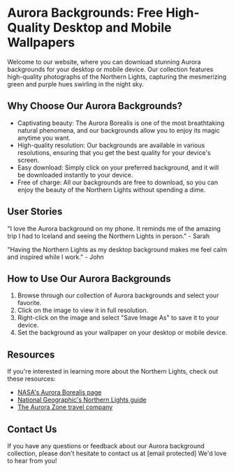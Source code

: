 <!--font:Montserrat-->

# Aurora Backgrounds: Free High-Quality Desktop and Mobile Wallpapers

Welcome to our website, where you can download stunning Aurora backgrounds for your desktop or mobile device. Our collection features high-quality photographs of the Northern Lights, capturing the mesmerizing green and purple hues swirling in the night sky.

## Why Choose Our Aurora Backgrounds?

- Captivating beauty: The Aurora Borealis is one of the most breathtaking natural phenomena, and our backgrounds allow you to enjoy its magic anytime you want.
- High-quality resolution: Our backgrounds are available in various resolutions, ensuring that you get the best quality for your device's screen.
- Easy download: Simply click on your preferred background, and it will be downloaded instantly to your device.
- Free of charge: All our backgrounds are free to download, so you can enjoy the beauty of the Northern Lights without spending a dime.

## User Stories

"I love the Aurora background on my phone. It reminds me of the amazing trip I had to Iceland and seeing the Northern Lights in person." - Sarah

"Having the Northern Lights as my desktop background makes me feel calm and inspired while I work." - John

## How to Use Our Aurora Backgrounds

1. Browse through our collection of Aurora backgrounds and select your favorite.
2. Click on the image to view it in full resolution.
3. Right-click on the image and select "Save Image As" to save it to your device.
4. Set the background as your wallpaper on your desktop or mobile device.

## Resources

If you're interested in learning more about the Northern Lights, check out these resources:

- [NASA's Aurora Borealis page](#)
- [National Geographic's Northern Lights guide](#)
- [The Aurora Zone travel company](#)

## Contact Us

If you have any questions or feedback about our Aurora background collection, please don't hesitate to contact us at [email protected] We'd love to hear from you!

<!--

Write me content for website with wallpaper which alt text is:

"A photograph of the Northern Lights, with the green and purple hues swirling in the night sky."

The name/title of the page should not be 1:1 copy of the alt text but rather a real content of the website which is using this wallpaper.

- Use markdown format 
- Start with heading
- Heading should be short and concise
- The content should look like a real website 
- The website should not be about the wallpaper, wallpaper is just a related background
- Heading should be contain work "wallpaper" or "background"
- Include real sections like references, contact, user stories, etc. use things relevant to the page purpose.
- Feel free to use structure like headings, bullets, numbering, blockquotes, paragraphs, horizontal lines, etc.
- You can use formatting like bold or _italic_
- You can include UTF-8 emojis
- Links should be only #hash anchors (and you can refer to the document itself)
- Do not include images


---


# Aurora Wallpaper: Bring the Magic of Northern Lights to Your Screen

Welcome to our website, where you can find the most stunning Aurora wallpaper for your desktop or mobile device. Our collection features high-quality photographs of the Northern Lights, capturing the mesmerizing green and purple hues swirling in the night sky.

## Why Choose Our Aurora Wallpaper?

- Unique and captivating: The Aurora Borealis is one of the most breathtaking natural phenomena, and our wallpapers allow you to enjoy its beauty anytime you want.
- High resolution: Our wallpapers are available in various resolutions, ensuring that you get the best quality for your device's screen.
- Easy to download: Simply click on your preferred wallpaper, and it will be downloaded instantly to your device.
- Free of charge: All our wallpapers are free to download, so you can enjoy the magic of the Northern Lights without spending a dime.

## User Stories

"I love the Aurora wallpaper on my phone. It's so beautiful and calming to look at, especially when I'm stressed." - Sarah

"I've always wanted to see the Northern Lights in person, but until then, having them as my wallpaper is the next best thing." - John

## How to Use Our Aurora Wallpaper

1. Browse through our collection of Aurora wallpapers and select your favorite.
2. Click on the image to view it in full resolution.
3. Right-click on the image and select "Save Image As" to save it to your device.
4. Set the wallpaper as your background on your desktop or mobile device.

## References

If you're interested in learning more about the Northern Lights, check out these resources:

- [NASA's Aurora Borealis page](#)
- [National Geographic's Northern Lights guide](#)
- [The Aurora Zone travel company](#)

## Contact Us

If you have any questions or feedback about our Aurora wallpaper collection, please don't hesitate to contact us at [email protected] We'd love to hear from you!


---


Heading should not include word "wallpaper". The website should not be about the wallpaper itself, wallpaper is just a related background, rewrite whole content.


---


# Discover the Magic of the Northern Lights: Free Aurora Desktop and Mobile Backgrounds

Welcome to our website, where you can download stunning Aurora backgrounds for your desktop or mobile device. Our collection features high-quality photographs of the Northern Lights, capturing the mesmerizing green and purple hues swirling in the night sky.

## Why Choose Our Aurora Backgrounds?

- Unique and captivating: The Aurora Borealis is one of the most breathtaking natural phenomena, and our backgrounds allow you to enjoy its beauty anytime you want.
- High resolution: Our backgrounds are available in various resolutions, ensuring that you get the best quality for your device's screen.
- Easy to download: Simply click on your preferred background, and it will be downloaded instantly to your device.
- Free of charge: All our backgrounds are free to download, so you can enjoy the magic of the Northern Lights without spending a dime.

## User Stories

"I love the Aurora background on my phone. It reminds me of my trip to Iceland and seeing the Northern Lights in person." - Sarah

"Having the Northern Lights as my desktop background makes me feel calm and inspired while I work." - John

## How to Use Our Aurora Backgrounds

1. Browse through our collection of Aurora backgrounds and select your favorite.
2. Click on the image to view it in full resolution.
3. Right-click on the image and select "Save Image As" to save it to your device.
4. Set the background as your wallpaper on your desktop or mobile device.

## References

If you're interested in learning more about the Northern Lights, check out these resources:

- [NASA's Aurora Borealis page](#)
- [National Geographic's Northern Lights guide](#)
- [The Aurora Zone travel company](#)

## Contact Us

If you have any questions or feedback about our Aurora background collection, please don't hesitate to contact us at [email protected] We'd love to hear from you!


---


Heading is too long, rewrite whole content.


---


# Aurora Backgrounds: Bring the Magic of the Northern Lights to Your Screen

Welcome to our website, where you can download stunning Aurora backgrounds for your desktop or mobile device. Our collection features high-quality photographs of the Northern Lights, capturing the mesmerizing green and purple hues swirling in the night sky.

## Why Choose Our Aurora Backgrounds?

- Captivating beauty: The Aurora Borealis is one of the most breathtaking natural phenomena, and our backgrounds allow you to enjoy its magic anytime you want.
- High-quality resolution: Our backgrounds are available in various resolutions, ensuring that you get the best quality for your device's screen.
- Easy download: Simply click on your preferred background, and it will be downloaded instantly to your device.
- Free of charge: All our backgrounds are free to download, so you can enjoy the beauty of the Northern Lights without spending a dime.

## User Stories

"I love the Aurora background on my phone. It reminds me of the amazing trip I had to Iceland and seeing the Northern Lights in person." - Sarah

"Having the Northern Lights as my desktop background makes me feel calm and inspired while I work." - John

## How to Use Our Aurora Backgrounds

1. Browse through our collection of Aurora backgrounds and select your favorite.
2. Click on the image to view it in full resolution.
3. Right-click on the image and select "Save Image As" to save it to your device.
4. Set the background as your wallpaper on your desktop or mobile device.

## Resources

If you're interested in learning more about the Northern Lights, check out these resources:

- [NASA's Aurora Borealis page](#)
- [National Geographic's Northern Lights guide](#)
- [The Aurora Zone travel company](#)

## Contact Us

If you have any questions or feedback about our Aurora background collection, please don't hesitate to contact us at [email protected] We'd love to hear from you!


---


Heading is too long, rewrite whole content.


---


# Aurora Backgrounds: Free High-Quality Desktop and Mobile Wallpapers

Welcome to our website, where you can download stunning Aurora backgrounds for your desktop or mobile device. Our collection features high-quality photographs of the Northern Lights, capturing the mesmerizing green and purple hues swirling in the night sky.

## Why Choose Our Aurora Backgrounds?

- Captivating beauty: The Aurora Borealis is one of the most breathtaking natural phenomena, and our backgrounds allow you to enjoy its magic anytime you want.
- High-quality resolution: Our backgrounds are available in various resolutions, ensuring that you get the best quality for your device's screen.
- Easy download: Simply click on your preferred background, and it will be downloaded instantly to your device.
- Free of charge: All our backgrounds are free to download, so you can enjoy the beauty of the Northern Lights without spending a dime.

## User Stories

"I love the Aurora background on my phone. It reminds me of the amazing trip I had to Iceland and seeing the Northern Lights in person." - Sarah

"Having the Northern Lights as my desktop background makes me feel calm and inspired while I work." - John

## How to Use Our Aurora Backgrounds

1. Browse through our collection of Aurora backgrounds and select your favorite.
2. Click on the image to view it in full resolution.
3. Right-click on the image and select "Save Image As" to save it to your device.
4. Set the background as your wallpaper on your desktop or mobile device.

## Resources

If you're interested in learning more about the Northern Lights, check out these resources:

- [NASA's Aurora Borealis page](#)
- [National Geographic's Northern Lights guide](#)
- [The Aurora Zone travel company](#)

## Contact Us

If you have any questions or feedback about our Aurora background collection, please don't hesitate to contact us at [email protected] We'd love to hear from you!


---


Write me a Google font which is best fitting for the website.

Pick from the list:
- Playfair Display
- Dancing Script
- IBM Plex Sans
- Orbitron
- Lobster
- Great Vibes
- Alegreya
- Poppins
- Montserrat
- Futura
- Exo 2
- Roboto
- Inter
- Open Sans
- Barlow Condensed
- Raleway
- Lato


Write just the font name nothing else.


---


Montserrat

-->
